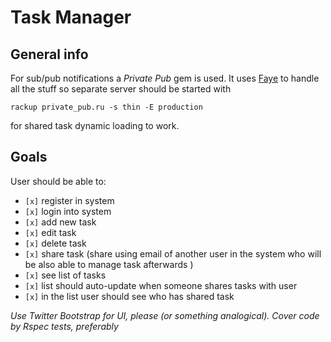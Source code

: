 Task Manager
============

General info
------------
For sub/pub notifications a _Private Pub_ gem is used. It uses [Faye](http://faye.jcoglan.com/) to handle all the stuff so separate server should be started with

    rackup private_pub.ru -s thin -E production

for shared task dynamic loading to work.

Goals
-----
User should be able to:
-  `[x]` register in system
-  `[x]` login into system
-  `[x]` add new task
-  `[x]` edit task
-  `[x]` delete task
-  `[x]` share task (share using email of another user in the system who will be also able to manage task afterwards )
-  `[x]` see list of tasks
  -  `[x]` list should auto-update when someone shares tasks with user
  -  `[x]` in the list user should see who has shared task
    
_Use Twitter Bootstrap for UI, please (or something analogical). Cover code by Rspec tests, preferably_